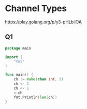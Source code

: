 # Channel Types

https://play.golang.org/p/y3-pHLbiiOA

## Q1

```go
package main

import (
	"fmt"
)

func main() {
	ch := make(chan int, 2)
	ch <- 1
	ch <- 1
	<-ch
	fmt.Println(len(ch))
}
```